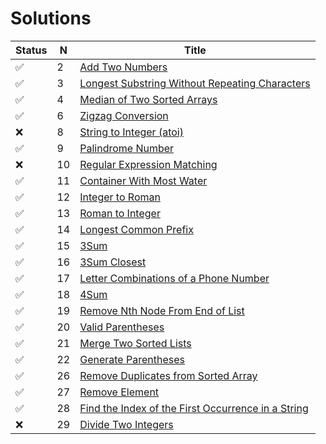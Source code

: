 # Solutions

 Status     | N   |  Title                                                  |
------------|-----|---------------------------------------------------------|
 &#9989;    | 2   |[Add Two Numbers](https://leetcode.com/problems/two-sum) |
 &#9989;    | 3   |[Longest Substring Without Repeating Characters](https://leetcode.com/problems/longest-substring-without-repeating-characters) |
 &#9989;    | 4   |[Median of Two Sorted Arrays](https://leetcode.com/problems/median-of-two-sorted-arrays) |
 &#9989;    | 6   |[Zigzag Conversion](https://leetcode.com/problems/zigzag-conversion) |
 &#10060;   | 8   |[String to Integer (atoi)](https://leetcode.com/problems/string-to-integer-atoi) |
 &#9989;    | 9   |[Palindrome Number](https://leetcode.com/problems/palindrome-number) |
 &#10060;   | 10  |[Regular Expression Matching](https://leetcode.com/problems/regular-expression-matching) |
 &#9989;    | 11  |[Container With Most Water](https://leetcode.com/problems/container-with-most-water) |
 &#9989;    | 12  |[Integer to Roman](https://leetcode.com/problems/integer-to-roman) |
 &#9989;    | 13  |[Roman to Integer](https://leetcode.com/problems/roman-to-integer) |
 &#9989;    | 14  |[Longest Common Prefix](https://leetcode.com/problems/longest-common-prefix) |
 &#9989;    | 15  |[3Sum](https://leetcode.com/problems/3sum) |
 &#9989;    | 16  |[3Sum Closest](https://leetcode.com/problems/3sum-closest) |
 &#9989;    | 17  |[Letter Combinations of a Phone Number](https://leetcode.com/problems/letter-combinations-of-a-phone-number) |
 &#9989;    | 18  |[4Sum](https://leetcode.com/problems/4sum) |
 &#9989;    | 19  |[Remove Nth Node From End of List](https://leetcode.com/problems/remove-nth-node-from-end-of-list) |
 &#9989;    | 20  |[Valid Parentheses](https://leetcode.com/problems/valid-parentheses) |
 &#9989;    | 21  |[Merge Two Sorted Lists](https://leetcode.com/problems/merge-two-sorted-lists) |
 &#9989;    | 22  |[Generate Parentheses](https://leetcode.com/problems/generate-parentheses) |
 &#9989;    | 26  |[Remove Duplicates from Sorted Array](https://leetcode.com/problems/remove-duplicates-from-sorted-array) |
 &#9989;    | 27  |[Remove Element](https://leetcode.com/problems/remove-element) |
 &#9989;    | 28  |[Find the Index of the First Occurrence in a String](https://leetcode.com/problems/find-the-index-of-the-first-occurrence-in-a-string) |
 &#10060;    | 29  |[Divide Two Integers](https://leetcode.com/problems/find-the-index-of-the-first-occurrence-in-a-string) |
